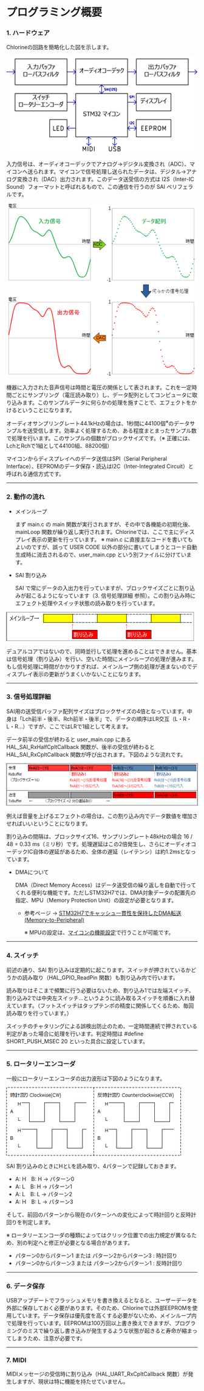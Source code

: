 # プログラミング概要

### 1. ハードウェア
Chlorineの回路を簡略化した図を示します。

![簡略図](img/004_001_sch.png) 

入力信号は、オーディオコーデックでアナログ→デジタル変換され（ADC）、マイコンへ送られます。マイコンで信号処理し送られたデータは、デジタル→アナログ変換され（DAC）出力されます。このデータ送受信の方式は I2S（Inter-IC Sound）フォーマットと呼ばれるもので、この通信を行うのが SAI ペリフェラルです。

![波形](img/004_001_sig.png) 

機器に入力された音声信号は時間と電圧の関係として表されます。これを一定時間ごとにサンプリング（電圧読み取り）し、データ配列としてコンピュータに取り込みます。このサンプルデータに何らかの処理を施すことで、エフェクトをかけるということになります。

オーディオサンプリングレート44.1kHzの場合は、1秒間に44100個<sup>※</sup>のデータサンプルを送受信します。効率よく処理するため、ある程度まとまったサンプル数で処理を行います。このサンプルの個数がブロックサイズです。（※ 正確には、LchとRchで1組として44100組、88200個）

マイコンからディスプレイへのデータ送信はSPI（Serial Peripheral Interface）、EEPROMのデータ保存・読込はI2C（Inter-Integrated Circuit）と呼ばれる通信方式です。

***

### 2. 動作の流れ

- メインループ
	
	まず main.c の main 関数が実行されますが、その中で各機能の初期化後、mainLoop 関数が繰り返し実行されます。Chlorineでは、ここで主にディスプレイ表示の更新を行っています。
	※ main.c に直接主なコードを書いてもよいのですが、誤って USER CODE 以外の部分に書いてしまうとコード自動生成時に消去されるので、user_main.cpp という別ファイルに分けています。
	
- SAI 割り込み
	
	SAI で常にデータの入出力を行っていますが、ブロックサイズごとに割り込みが起こるようになっています（3. 信号処理詳細 参照）。この割り込み時にエフェクト処理やスイッチ状態の読み取りを行っています。

![メインループ](img/004_002_main.png) 

デュアルコアではないので、同時並行して処理を進めることはできません。基本は信号処理（割り込み）を行い、空いた時間にメインループの処理が進みます。もし信号処理に時間がかかりすぎれば、メインループ側の処理が進まないのでディスプレイ表示の更新がうまくいかないことになります。

***

### 3. 信号処理詳細

SAI用の送受信バッファ配列サイズはブロックサイズの4倍となっています。中身は「Lch前半・後半、Rch前半・後半」で、データの順序はLR交互（L・R・L・R...）ですが、ここではLRで1組として考えます。

データ前半の受信が終わると user_main.cpp にある HAL_SAI_RxHalfCpltCallback 関数が、後半の受信が終わると HAL_SAI_RxCpltCallback 関数が呼び出されます。下図のような流れです。

![SAI](img/004_003_I2S.png) 

例えば音量を上げるエフェクトの場合は、この割り込み内でデータ数値を増加させればいいということになります。

割り込みの間隔は、ブロックサイズ16、サンプリングレート48kHzの場合 16 / 48 = 0.33 ms（ミリ秒）です。処理遅延はこの2倍発生し、さらにオーディオコーデックIC自体の遅延があるため、全体の遅延（レイテンシ）は約1.2msとなっています。

- DMAについて

  DMA（Direct Memory Access）はデータ送受信の繰り返しを自動で行ってくれる便利な機能です。ただしSTM32H7では、DMA対象データの配置先の指定、MPU（Memory Protection Unit）の設定が必要となります。
  
  - 参考ページ → [STM32H7でキャッシュ一貫性を保持したDMA転送(Memory-to-Peripheral)](https://www.keshikan.net/gohantabeyo/?p=563)
  
    ※ MPUの設定は、[マイコンの機能設定](003_マイコンの機能設定.md)で行うことが可能です。

***

### 4. スイッチ

前述の通り、SAI 割り込みは定期的に起こります。スイッチが押されているかどうかの読み取り（HAL_GPIO_ReadPin 関数）も割り込み内で行います。

読み取りはそこまで頻繁に行う必要はないため、割り込み1では左端スイッチ、割り込み2では中央左スイッチ...というように読み取るスイッチを順番に入れ替えています。（フットスイッチはタップテンポの精度に関係してくるため、毎回読み取りを行っています。）

スイッチのチャタリングによる誤検出防止のため、一定時間連続で押されている判定があった場合に処理を行います。判定時間は #define SHORT_PUSH_MSEC 20 といった具合に設定しています。

***

### 5. ロータリーエンコーダ

一般にロータリーエンコーダの出力波形は下図のようになります。

![RE](img/004_005_re.png)

SAI 割り込みのときにHとLを読み取り、4パターンで記録しておきます。

- A: H　B: H → パターン0
- A: L　B: H → パターン1
- A: L　B: L → パターン2
- A: H　B: L → パターン3

そして、前回のパターンから現在のパターンへの変化によって時計回りと反時計回りを判定します。

※ ロータリーエンコーダの種類によってはクリック位置での出力規定が異なるため、別の判定へと修正が必要となる場合があります。

- パターン0からパターン1 または パターン2からパターン3 :  時計回り
- パターン0からパターン3 または パターン2からパターン1 :  反時計回り

***

### 6. データ保存

USBアップデートでフラッシュメモリを書き換えるとなると、ユーザーデータを外部に保存しておく必要があります。そのため、Chlorineでは外部EEPROMを使用しています。データ保存は優先度を高くする必要がないため、メインループ内で処理を行っています。EEPROMは100万回以上書き換えできますが、プログラミングのミスで繰り返し書き込みが発生するような状態が起きると寿命が縮まってしまうため、注意が必要です。

***

### 7. MIDI

MIDIメッセージの受信時に割り込み（HAL_UART_RxCpltCallback 関数）が発生しますが、現状は特に機能を持たせていません。
